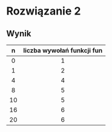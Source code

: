 # Rozwiązanie 2

## Wynik

|  n  | liczba wywołań funkcji fun |
| :-: | :------------------------: |
|  0  |              1             |
|  1  |              2             |
|  4  |              4             |
|  8  |              5             |
|  10 |              5             |
|  16 |              6             |
|  20 |              6             |